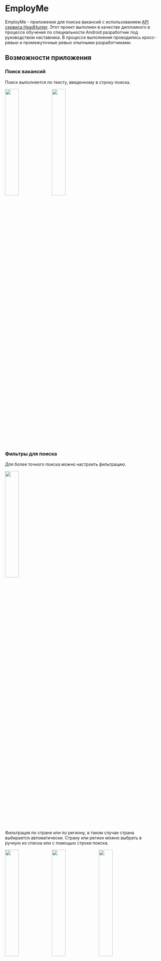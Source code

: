 # EmployMe

EmployMe - приложение для поиска вакансий c использованием [API сервиса HeadHunter](https://github.com/hhru/api).
Этот проект выполнен в качестве дипломного в процессе обучения по специальности Android разработчик под руководством наставника. В процессе выполнения проводились кросс-ревью и промежуточные ревью опытными разработчиками.

## Возможности приложения

### Поиск вакансий
Поиск выполняется по тексту, введенному в строку поиска.

<img src="https://github.com/Barsec13/practicum-android-diploma/assets/32902739/89e09151-a377-4aab-a2b1-10f4b17bac0c" width=30% height=30%> <img src="https://github.com/Barsec13/practicum-android-diploma/assets/32902739/a96d2db3-97dc-4c8b-b034-f8d7f43de2de" width=30% height=30%>

### Фильтры для поиска
Для более точного поиска можно настроить фильтрацию.

<img src="https://github.com/Barsec13/practicum-android-diploma/assets/32902739/f97fa024-10cc-4564-bd9f-aa40e4100bc0" width=30% height=30%>

Фильтрация по стране или по региону, в таком случае страна выбирается автоматически. Страну или регион можно выбрать в ручную из списка или с помощью строки поиска.

<img src="https://github.com/Barsec13/practicum-android-diploma/assets/32902739/3e4d0a34-95db-4a3f-9a6a-c76f47401717" width=30% height=30%> <img src="https://github.com/Barsec13/practicum-android-diploma/assets/32902739/70958f59-e035-473a-a66c-475452692c48" width=30% height=30%> <img src="https://github.com/Barsec13/practicum-android-diploma/assets/32902739/e4dc28bf-bc72-49ea-8c54-be8da3c8ee0e" width=30% height=30%>

Фильтрация по отрасли. Отрасль можно выбрать в ручную из списка или с помощью строки поиска.

<img src="https://github.com/Barsec13/practicum-android-diploma/assets/32902739/a9951e15-089f-40ea-8a2e-39193d3fcd4e" width=30% height=30%>

Фильтрация по заработной плате. Можно указать минимульную заработную плату, а также скрыть вакансии без указания заработной платы.

<img src="https://github.com/Barsec13/practicum-android-diploma/assets/32902739/8069e70f-5b43-425e-a353-6796a228333c" width=30% height=30%>

В результате список вакансий сокращается согласно фильтрам.

<img src="https://github.com/Barsec13/practicum-android-diploma/assets/32902739/5a8cf0ce-8d49-4008-8e49-e74eba03ed3d" width=30% height=30%> <img src="https://github.com/Barsec13/practicum-android-diploma/assets/32902739/bd028b60-32b6-4132-8024-0c94b059336b" width=30% height=30%>

### Просмотр вакансии

Если нажать на вакансии в списке, то откроется детальная информация с описанием вакансии и контактами. При необходимости можно поделиться ссылкой на вакансию.

<img src="https://github.com/Barsec13/practicum-android-diploma/assets/32902739/2e6495fe-c3b8-4dd1-ba99-49d7caf0979a" width=30% height=30%>

При отсутствии интернета отобразится только название вакансии и компании.

<img src="https://github.com/Barsec13/practicum-android-diploma/assets/32902739/b4e3a052-6694-4f7f-a996-9d754621e649" width=30% height=30%>

### Избранные вакансии

Если нажать на "Сердечко" вакансия добавится в список избранных. Избранные вакансии отображаются на вкладке "Избранное". При отсуствии интернета вся информация избранной вакансии останется доступной.

<img src="https://github.com/Barsec13/practicum-android-diploma/assets/32902739/9b1e9dc2-cd58-4fe0-915d-1bc9f8e8c8ba" width=30% height=30%> <img src="https://github.com/Barsec13/practicum-android-diploma/assets/32902739/d3ccdc36-009e-47ab-8cd2-d6256862da5f" width=30% height=30%> <img src="https://github.com/Barsec13/practicum-android-diploma/assets/32902739/bc2e9a75-2f0d-445e-b046-6a3eafbc35d6" width=30% height=30%>

### Похожие вакансии
На экране вакансия можно выполнить поиск похожих вакансий.

<img src="https://github.com/Barsec13/practicum-android-diploma/assets/32902739/3f7ccae0-4f96-4dd7-b431-e04a2f3e0828" width=30% height=30%> <img src="https://github.com/Barsec13/practicum-android-diploma/assets/32902739/8ab52194-7a4d-46e8-b751-777fd6b11361" width=30% height=30%>

## Используемый стек
API hh.ru, XML, Retrofit, RecyclerView, SharedPreferences, SQLite, Room, Clean Architecture, MVVM, Coroutines Flow, Koin, Jetpack Navigation Component, Fragment, Okhttp, BottomNavigationView, Fragment, ViewPager2, TabLayout.


## Общие требования
- Приложение должно поддерживать устройства, начиная с Android 8.0 (minSdkVersion = 26)
- Приложение поддерживает только портретную ориентацию (portrait), при перевороте экрана ориентация не меняется.

## Над проектом работали:
Алексей Путилов,
Герман Заговенко,
Дмитрий Харакшинов,
Ринат Гиниятуллин.
